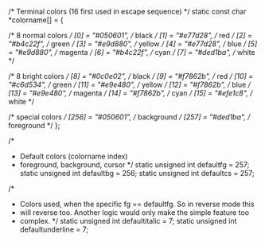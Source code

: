 /* Terminal colors (16 first used in escape sequence) */
static const char *colorname[] = {

  /* 8 normal colors */
  [0] = "#050601", /* black   */
  [1] = "#e77d28", /* red     */
  [2] = "#b4c22f", /* green   */
  [3] = "#e9d880", /* yellow  */
  [4] = "#e77d28", /* blue    */
  [5] = "#e9d880", /* magenta */
  [6] = "#b4c22f", /* cyan    */
  [7] = "#ded1ba", /* white   */

  /* 8 bright colors */
  [8]  = "#0c0e02", /* black   */
  [9]  = "#f7862b", /* red     */
  [10] = "#c6d534", /* green   */
  [11] = "#e9e480", /* yellow  */
  [12] = "#f7862b", /* blue    */
  [13] = "#e9e480", /* magenta */
  [14] = "#f7862b", /* cyan    */
  [15] = "#efe1c8", /* white   */

  /* special colors */
  [256] = "#050601", /* background */
  [257] = "#ded1ba", /* foreground */
};

/*
 * Default colors (colorname index)
 * foreground, background, cursor
 */
static unsigned int defaultfg = 257;
static unsigned int defaultbg = 256;
static unsigned int defaultcs = 257;

/*
 * Colors used, when the specific fg == defaultfg. So in reverse mode this
 * will reverse too. Another logic would only make the simple feature too
 * complex.
 */
static unsigned int defaultitalic = 7;
static unsigned int defaultunderline = 7;
